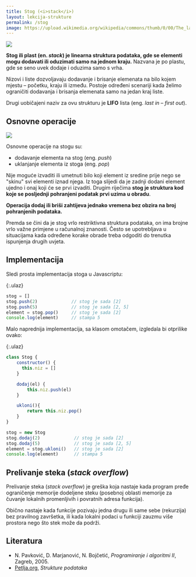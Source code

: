 ```yaml
---
title: Stog (<i>stack</i>)
layout: lekcija-strukture
permalink: /stog
image: https://upload.wikimedia.org/wikipedia/commons/thumb/0/00/The_land_of_heather_%281904%29_%2814793181483%29.jpg/400px-The_land_of_heather_%281904%29_%2814793181483%29.jpg
---
```


![]({{page.image}})

**Stog ili plast (en. *stack*) je linearna struktura podataka, gde se elementi mogu dodavati ili oduzimati samo na jednom kraju.** Nazvana je po plastu, gde se seno uvek dodaje i oduzima samo s vrha.

Nizovi i liste dozvoljavaju dodavanje i brisanje elemenata na bilo kojem mjestu – početku, kraju ili između. Postoje određeni scenariji kada želimo ograničiti dodavanja i brisanja elemenata samo na jedan kraj liste.

Drugi uobičajeni naziv za ovu strukturu je **LIFO** lista (eng. *last in – first out*). 

## Osnovne operacije

![](https://www.tutorialspoint.com/data_structures_algorithms/images/stack_representation.jpg)

Osnovne operacije na stogu su:
* dodavanje elementa na stog (eng. *push*)
* uklanjanje elementa iz stoga (eng. *pop*)

Nije moguće izvaditi ili umetnuti bilo koji element iz sredine prije nego se "skinu" svi elementi iznad njega. Iz toga slijedi da je zadnji dodani element ujedno i onaj koji će se prvi izvaditi. Drugim riječima **stog je struktura kod koje se posljednji pohranjeni podatak prvi uzima u obradu**.

**Operacija dodaj ili briši zahtijeva jednako vremena bez obzira na broj pohranjenih podataka.**

Premda se čini da je stog vrlo restriktivna struktura podataka, on ima brojne vrlo važne primjene u računalnoj znanosti. Često se upotrebljava u situacijama kada određene korake obrade treba odgoditi do trenutka ispunjenja drugih uvjeta.

## Implementacija

Sledi prosta implementacija stoga u Javascriptu:

{:.ulaz}
```js
stog = []
stog.push(2)             // stog je sada [2]
stog.push(5)             // stog je sada [2, 5]
element = stog.pop()     // stog je sada [2]
console.log(element)     // stampa 5
```

Malo naprednija implementacija, sa klasom omotačem, izgledala bi otprilike ovako:

{:.ulaz}
```js
class Stog {
    constructor() {
      this.niz = []
    }

    dodaj(el) {
        this.niz.push(el)
    }

    ukloni(){
        return this.niz.pop()
    }
}

stog = new Stog
stog.dodaj(2)             // stog je sada [2]
stog.dodaj(5)             // stog je sada [2, 5]
element = stog.ukloni()   // stog je sada [2]
console.log(element)      // stampa 5
```

## Prelivanje steka (*stack overflow*)

Prelivanje steka (*stack overflow*) je greška koja nastaje kada program pređe ograničenje memorije dodeljene steku (posebnoj oblasti memorije za čuvanje lokalnih promenljivih i povratnih adresa funkcija). 

Obično nastaje kada funkcije pozivaju jedna drugu ili same sebe (rekurzija) bez pravilnog završetka, ili kada lokalni podaci u funkciji zauzmu više prostora nego što stek može da podrži.

## Literatura

- N. Pavković, D. Marjanović, N. Bojčetić, *Programiranje i algoritmi II*, Zagreb, 2005.
- [Petlja.org](https://petlja.org/BubbleBee/r/Lectures/strukture-podataka-1), *Strukture podataka*
